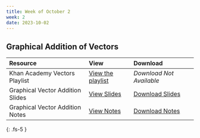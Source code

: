 ```yaml
---
title: Week of October 2
week: 2
date: 2023-10-02
---
```


## Graphical Addition of Vectors 


| Resource        | View          | Download |
|:-------------|:------------------|:------|
| Khan Academy Vectors Playlist| [View the playlist](https://www.khanacademy.org/math/precalculus/x9e81a4f98389efdf:vectors) | _Download Not Available_ |
| Graphical Vector Addition Slides | [View Slides](/23-24/1Q/vectors/slides.html) |  [Download Slides](/23-24/1Q/vectors/slides.pdf)|
| Graphical Vector Addition Notes | [View Notes](/23-24/1Q/vectors/main.html) |  [Download Notes](/23-24/1Q/vectors/main.pdf)|

  
{: .fs-5 }
